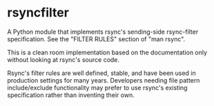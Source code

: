 # rsyncfilter

A Python module that implements rsync's sending-side rsync-filter specification.
See the "FILTER RULES" section of "man rsync".

This is a clean room implementation based on the documentation only without
looking at rsync's source code.

Rsync's filter rules are well defined, stable, and have been used in production
settings for many years. Developers needing file pattern include/exclude
functionality may prefer to use rsync's existing specification rather than
inventing their own.
